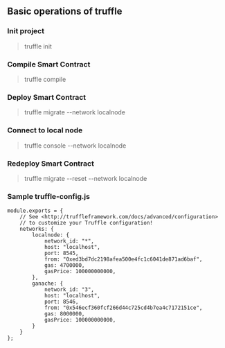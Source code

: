 ## Basic operations of truffle

### Init project
>truffle init

### Compile Smart Contract
>truffle compile

### Deploy Smart Contract
>truffle migrate --network localnode

### Connect to local node
>truffle console --network localnode

### Redeploy Smart Contract
>truffle migrate --reset --network localnode

### Sample truffle-config.js
```
module.exports = {
    // See <http://truffleframework.com/docs/advanced/configuration>
    // to customize your Truffle configuration!
    networks: {
        localnode: {
            network_id: "*",
            host: "localhost",
            port: 8545,
            from: "0xed3bd7dc2198afea500e4fc1c6041de871ad6baf",
            gas: 4700000,
            gasPrice: 100000000000,
        },
        ganache: {
            network_id: "3",
            host: "localhost",
            port: 8546,
            from: "0x546ecf360fcf266d44c725cd4b7ea4c7172151ce",
            gas: 8000000,
            gasPrice: 100000000000,
        }
    }
};
```
